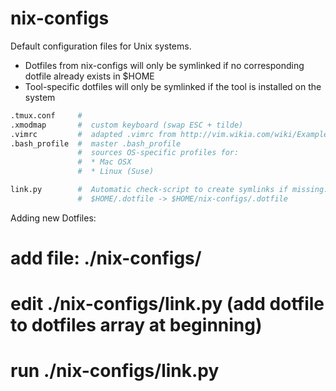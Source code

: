 # nix-configs
Default configuration files for Unix systems.

* Dotfiles from nix-configs  will only be symlinked if no corresponding dotfile already exists in $HOME
* Tool-specific dotfiles will only be symlinked if the tool is installed on the system

```python
.tmux.conf     #
.xmodmap       #  custom keyboard (swap ESC + tilde)
.vimrc         #  adapted .vimrc from http://vim.wikia.com/wiki/Example_vimrc
.bash_profile  #  master .bash_profile 
               #  sources OS-specific profiles for:
               #  * Mac OSX
               #  * Linux (Suse)

link.py        #  Automatic check-script to create symlinks if missing: 
               #  $HOME/.dotfile -> $HOME/nix-configs/.dotfile

```

Adding new Dotfiles:
# add file: ./nix-configs/<new-dotfile>
# edit ./nix-configs/link.py (add dotfile to dotfiles array at beginning)
# run ./nix-configs/link.py
